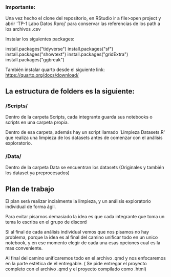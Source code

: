 ### Importante: 

Una vez hecho el clone del repositorio, en RStudio ir a file>open project y abrir 'TP-1 Labo Datos.Rproj' para conservar las referencias de los path a los archivos .csv 

Instalar los siguientes packages:

install.packages("tidyverse")
install.packages("sf")
install.packages("showtext")
install.packages("gridExtra")
install.packages("ggbreak")

También instalar quarto desde el siguiente link: https://quarto.org/docs/download/

## La estructura de folders es la siguiente:

### /Scripts/

Dentro de la carpeta Scripts, cada integrante guarda sus notebooks o scripts en una carpeta propia.


Dentro de esa carpeta, además hay un script llamado 'Limpieza Datasets.R' que realiza una limpieza de los datasets antes de comenzar
con el análisis exploratorio.

### /Data/ 

Dentro de la carpeta Data se encuentran los datasets (Originales y también los dataset ya preprocesados)

## Plan de trabajo


El plan será realizar incialmente la limpieza, y un análisis exploratorio individual de forma ágil.

Para evitar pisarnos demasiado la idea es que cada integrante que toma un tema lo escriba en el grupo de discord


Si al final de cada análisis individual vemos que nos pisamos no hay problema, porque
la idea es al final del camino unificar todo en un unico notebook, y en ese momento elegir de cada una esas opciones cual es la mas conveniente.




Al final del camino unificaremos todo en el archivo .qmd y nos enfocaremos en la parte estética de el entregable. ( Se pide entregar el proyecto completo con el archivo .qmd y el proyecto compilado como .html)
